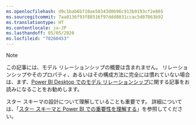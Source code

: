 ```yaml
---
ms.openlocfilehash: d9c1bab6b710ae50343d0b96c913b9193cf2e865
ms.sourcegitcommit: 7aa0136f93f88516f97ddd8031ccac5d07863b92
ms.translationtype: HT
ms.contentlocale: ja-JP
ms.lasthandoff: 05/05/2020
ms.locfileid: "78260453"
---
```

> [!NOTE]
> この記事には、モデル リレーションシップの概要は含まれません。 リレーションシップやそのプロパティ、あるいはその構成方法に完全には慣れていない場合は、まず、[Power BI Desktop でのモデル リレーションシップ](../../desktop-relationships-understand.md)に関する記事をお読みになることをお勧めします。
>
> スター スキーマの設計について理解していることも重要です。 詳細については、「[スター スキーマと Power BI での重要性を理解する](../star-schema.md)」を参照してください。